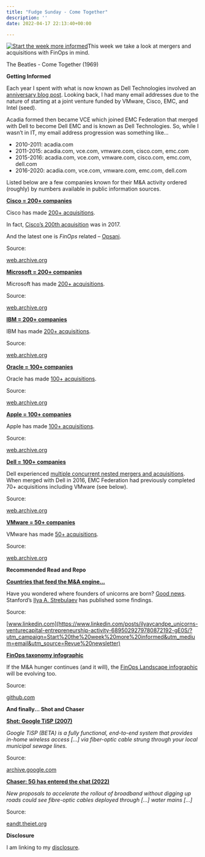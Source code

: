 ```yaml
---
title: "Fudge Sunday - Come Together"
description: ''
date: 2022-04-17 22:13:40+00:00

---
```


[![Start the week more informed](https://bucketeer-e05bbc84-baa3-437e-9518-adb32be77984.s3.amazonaws.com/public/images/0bab0904-f4ee-4d26-b0dd-23ebda30a17f_1200x115.png "Start the week more informed")](https://substackcdn.com/image/fetch/f_auto,q_auto:good,fl_progressive:steep/https%3A%2F%2Fbucketeer-e05bbc84-baa3-437e-9518-adb32be77984.s3.amazonaws.com%2Fpublic%2Fimages%2F0bab0904-f4ee-4d26-b0dd-23ebda30a17f_1200x115.png)This week we take a look at mergers and acquisitions with FinOps in mind.

The Beatles - Come Together (1969)

 **Getting Informed**

Each year I spent with what is now known as Dell Technologies involved an [anniversary blog post](https://fudge.org/archive/my-tenth-year-at-dell-technologies/?utm_campaign=Start%20the%20week%20more%20informed&utm_medium=email&utm_source=Revue%20newsletter). Looking back, I had many email addresses due to the nature of starting at a joint venture funded by VMware, Cisco, EMC, and Intel (seed).

Acadia formed then became VCE which joined EMC Federation that merged with Dell to become Dell EMC and is known as Dell Technologies. So, while I wasn’t in IT, my email address progression was something like…

* 2010-2011: acadia.com
* 2011-2015: acadia.com, vce.com, vmware.com, cisco.com, emc.com
* 2015-2016: acadia.com, vce.com, vmware.com, cisco.com, emc.com, dell.com
* 2016-2020: acadia.com, vce.com, vmware.com, emc.com, dell.com

Listed below are a few companies known for their M&A activity ordered (roughly) by numbers available in public information sources.

**[Cisco = 200+ companies](https://web.archive.org/web/20220327045327/https://www.cisco.com/c/en/us/about/corporate-strategy-office/acquisitions/acquisitions-list-years.html?utm_campaign=Start%20the%20week%20more%20informed&utm_medium=email&utm_source=Revue%20newsletter)**

Cisco has made [200+ acquisitions](https://web.archive.org/web/20220327045327/https://www.cisco.com/c/en/us/about/corporate-strategy-office/acquisitions/acquisitions-list-years.html?utm_campaign=Start%20the%20week%20more%20informed&utm_medium=email&utm_source=Revue%20newsletter).

In fact, [Cisco’s 200th acquisition](https://blogs.cisco.com/news/ciscos-200th-acquisition-a-tradition-of-advancement-disruption-and-growth?utm_campaign=Start%20the%20week%20more%20informed&utm_medium=email&utm_source=Revue%20newsletter) was in 2017.

And the latest one is *FinOps* related – [Opsani](https://www.appdynamics.com/blog/news/cisco-opsani-acquisition/?utm_campaign=Start%20the%20week%20more%20informed&utm_medium=email&utm_source=Revue%20newsletter).

Source:

[web.archive.org](https://web.archive.org/web/20220327045327/https://www.cisco.com/c/en/us/about/corporate-strategy-office/acquisitions/acquisitions-list-years.html?utm_campaign=Start%20the%20week%20more%20informed&utm_medium=email&utm_source=Revue%20newsletter)

**[Microsoft = 200+ companies](https://web.archive.org/web/20220405022106/https://en.wikipedia.org/wiki/List_of_mergers_and_acquisitions_by_Microsoft?utm_campaign=Start%20the%20week%20more%20informed&utm_medium=email&utm_source=Revue%20newsletter)**

Microsoft has made [200+ acquisitions](https://web.archive.org/web/20220405022106/https://en.wikipedia.org/wiki/List_of_mergers_and_acquisitions_by_Microsoft?utm_campaign=Start%20the%20week%20more%20informed&utm_medium=email&utm_source=Revue%20newsletter).

Source:

[web.archive.org](https://web.archive.org/web/20220405022106/https://en.wikipedia.org/wiki/List_of_mergers_and_acquisitions_by_Microsoft?utm_campaign=Start%20the%20week%20more%20informed&utm_medium=email&utm_source=Revue%20newsletter)

**[IBM = 200+ companies](https://web.archive.org/web/20220406091144/https://en.wikipedia.org/wiki/List_of_mergers_and_acquisitions_by_IBM?utm_campaign=Start%20the%20week%20more%20informed&utm_medium=email&utm_source=Revue%20newsletter)**

IBM has made [200+ acquisitions](https://web.archive.org/web/20220406091144/https://en.wikipedia.org/wiki/List_of_mergers_and_acquisitions_by_IBM?utm_campaign=Start%20the%20week%20more%20informed&utm_medium=email&utm_source=Revue%20newsletter).

Source:

[web.archive.org](https://web.archive.org/web/20220406091144/https://en.wikipedia.org/wiki/List_of_mergers_and_acquisitions_by_IBM?utm_campaign=Start%20the%20week%20more%20informed&utm_medium=email&utm_source=Revue%20newsletter)

**[Oracle = 100+ companies](https://web.archive.org/web/20220205141204/https://en.wikipedia.org/wiki/List_of_acquisitions_by_Oracle?utm_campaign=Start%20the%20week%20more%20informed&utm_medium=email&utm_source=Revue%20newsletter)**

Oracle has made [100+ acquisitions](https://web.archive.org/web/20220205141204/https://en.wikipedia.org/wiki/List_of_acquisitions_by_Oracle?utm_campaign=Start%20the%20week%20more%20informed&utm_medium=email&utm_source=Revue%20newsletter).

Source:

[web.archive.org](https://web.archive.org/web/20220205141204/https://en.wikipedia.org/wiki/List_of_acquisitions_by_Oracle?utm_campaign=Start%20the%20week%20more%20informed&utm_medium=email&utm_source=Revue%20newsletter)

**[Apple = 100+ companies](https://web.archive.org/web/20220322002907/https://en.wikipedia.org/wiki/List_of_mergers_and_acquisitions_by_Apple?utm_campaign=Start%20the%20week%20more%20informed&utm_medium=email&utm_source=Revue%20newsletter)**

Apple has made [100+ acquisitions](https://web.archive.org/web/20220322002907/https://en.wikipedia.org/wiki/List_of_mergers_and_acquisitions_by_Apple?utm_campaign=Start%20the%20week%20more%20informed&utm_medium=email&utm_source=Revue%20newsletter).

Source:

[web.archive.org](https://web.archive.org/web/20220322002907/https://en.wikipedia.org/wiki/List_of_mergers_and_acquisitions_by_Apple?utm_campaign=Start%20the%20week%20more%20informed&utm_medium=email&utm_source=Revue%20newsletter)

**[Dell = 100+ companies](https://web.archive.org/web/20220325115235/https://en.wikipedia.org/wiki/List_of_Dell_ownership_activities?utm_campaign=Start%20the%20week%20more%20informed&utm_medium=email&utm_source=Revue%20newsletter)**

Dell experienced [multiple concurrent nested mergers and acquisitions](https://web.archive.org/web/20220325115235/https://en.wikipedia.org/wiki/List_of_Dell_ownership_activities?utm_campaign=Start%20the%20week%20more%20informed&utm_medium=email&utm_source=Revue%20newsletter). When merged with Dell in 2016, EMC Federation had previously completed 70+ acquisitions including VMware (see below).

Source:

[web.archive.org](https://web.archive.org/web/20220325115235/https://en.wikipedia.org/wiki/List_of_Dell_ownership_activities?utm_campaign=Start%20the%20week%20more%20informed&utm_medium=email&utm_source=Revue%20newsletter)

**[VMware = 50+ companies](https://web.archive.org/web/20220408072042/https://www.vmware.com/company/acquisitions.html?utm_campaign=Start%20the%20week%20more%20informed&utm_medium=email&utm_source=Revue%20newsletter)**

VMware has made [50+ acquisitions](https://web.archive.org/web/20220408072042/https://www.vmware.com/company/acquisitions.html?utm_campaign=Start%20the%20week%20more%20informed&utm_medium=email&utm_source=Revue%20newsletter).

Source:

[web.archive.org](https://web.archive.org/web/20220408072042/https://www.vmware.com/company/acquisitions.html?utm_campaign=Start%20the%20week%20more%20informed&utm_medium=email&utm_source=Revue%20newsletter)

 **Recommended Read and Repo**

**[Countries that feed the M&A engine...](https://www.linkedin.com/posts/ilyavcandpe_unicorns-venturecapital-entrepreneurship-activity-6895029279780872192-gE0S/?utm_campaign=Start%20the%20week%20more%20informed&utm_medium=email&utm_source=Revue%20newsletter)**

Have you wondered where founders of unicorns are born? [Good news](https://www.linkedin.com/posts/ilyavcandpe_unicorns-venturecapital-entrepreneurship-activity-6895029279780872192-gE0S/?utm_campaign=Start%20the%20week%20more%20informed&utm_medium=email&utm_source=Revue%20newsletter). Stanford’s [Ilya A. Strebulaev](https://www.gsb.stanford.edu/faculty-research/faculty/ilya-strebulaev?utm_campaign=Start%20the%20week%20more%20informed&utm_medium=email&utm_source=Revue%20newsletter) has published some findings.

Source:

[www.linkedin.com](https://www.linkedin.com/posts/ilyavcandpe_unicorns-venturecapital-entrepreneurship-activity-6895029279780872192-gE0S/?utm_campaign=Start%20the%20week%20more%20informed&utm_medium=email&utm_source=Revue%20newsletter)

**[FinOps taxonomy infographic](https://github.com/finopsfoundation/finops-landscape?utm_campaign=Start%20the%20week%20more%20informed&utm_medium=email&utm_source=Revue%20newsletter)**

If the M&A hunger continues (and it will), the [FinOps Landscape infographic](https://landscape.finops.org/?utm_campaign=Start%20the%20week%20more%20informed&utm_medium=email&utm_source=Revue%20newsletter) will be evolving too.

Source:

[github.com](https://github.com/finopsfoundation/finops-landscape?utm_campaign=Start%20the%20week%20more%20informed&utm_medium=email&utm_source=Revue%20newsletter)

 **And finally... Shot and Chaser**

**[Shot: Google TiSP (2007)](https://archive.google.com/tisp/install.html?utm_campaign=Start%20the%20week%20more%20informed&utm_medium=email&utm_source=Revue%20newsletter)**

*Google TiSP (BETA) is a fully functional, end-to-end system that provides in-home wireless access […] via fiber-optic cable strung through your local municipal sewage lines.*

Source:

[archive.google.com](https://archive.google.com/tisp/install.html?utm_campaign=Start%20the%20week%20more%20informed&utm_medium=email&utm_source=Revue%20newsletter)

**[Chaser: 5G has entered the chat (2022)](https://eandt.theiet.org/content/articles/2022/04/broadband-cables-to-be-routed-through-water-pipes-in-new-trial/?utm_campaign=Start%20the%20week%20more%20informed&utm_medium=email&utm_source=Revue%20newsletter)**

*New proposals to accelerate the rollout of broadband without digging up roads could see fibre-optic cables deployed through […] water mains […]*

Source:

[eandt.theiet.org](https://eandt.theiet.org/content/articles/2022/04/broadband-cables-to-be-routed-through-water-pipes-in-new-trial/?utm_campaign=Start%20the%20week%20more%20informed&utm_medium=email&utm_source=Revue%20newsletter)

 **Disclosure**

I am linking to my [disclosure](https://jaycuthrell.com/disclosure/?utm_campaign=sunday.fudge.org&utm_medium=email&utm_source=Revue%20newsletter).